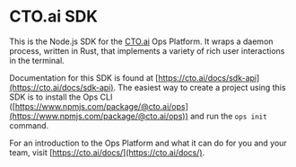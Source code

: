 # CTO.ai SDK

This is the Node.js SDK for the [CTO.ai](https://cto.ai/) Ops
Platform. It wraps a daemon process, written in Rust, that implements
a variety of rich user interactions in the terminal.

Documentation for this SDK is found at
[https://cto.ai/docs/sdk-api](https://cto.ai/docs/sdk-api). The
easiest way to create a project using this SDK is to install the Ops
CLI
([https://www.npmjs.com/package/@cto.ai/ops](https://www.npmjs.com/package/@cto.ai/ops))
and run the `ops init` command.

For an introduction to the Ops Platform and what it can do for you and
your team, visit [https://cto.ai/docs/](https://cto.ai/docs/).
